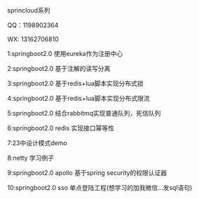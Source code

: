 sprincloud系列

QQ：1198902364

WX: 13162706810

1:springboot2.0 使用eureka作为注册中心

2:springboot2.0 基于注解的读写分离

3:springboot2.0 基于redis+lua脚本实现分布式锁

4:springboot2.0 基于redis+lua脚本实现分布式限流

5:springboot2.0 结合rabbitmq实现普通队列，死信队列

6:springboot2.0 redis 实现接口幂等性

7:23中设计模式demo

8:netty 学习例子

9:springboot2.0 apollo 基于spring security的权限认证器

10:springboot2.0 sso 单点登陆工程(想学习的加我微信...发sql语句)